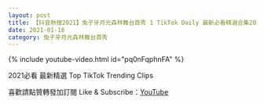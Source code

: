```yaml
---
layout: post
title: 【抖音熱搜2021】兔子牙月光森林舞台首秀 1 TikTok Daily 最新必看精選合集2021 01 18
date: 2021-01-18
category: 兔子牙月光森林舞台首秀
---
```


{% include youtube-video.html id="pq0nFqphnFA" %}

2021必看 最新精選 Top TikTok Trending Clips

喜歡請點贊轉發加訂閱 Like & Subscribe：[YouTube](https://www.youtube.com/channel/UCAoR7VcanIPd04uEq_GIylA/videos)

